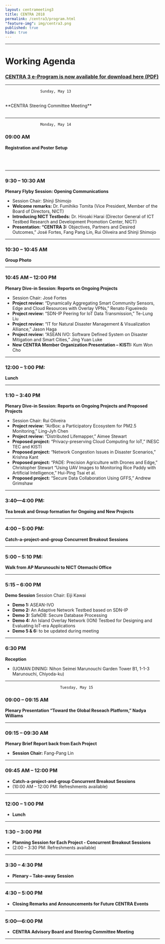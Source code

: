 ```yaml
---
layout: centrameeting3
title: CENTRA 2018
permalink: /centra3/program.html
"feature-img": img/centra3.png
published: true
hide: true
---
```

<!-- 
## CENTRA 2018: Smart Cyberinfrastructure for Transnational Science
 -->

-------------
# Working Agenda

### [CENTRA 3 e-Program is now available for download here (PDF)](http://www.globalcentra.org/centra3/CENTRAprogrambook_08May18.pdf) 
-------------

					Sunday, May 13 

<br>
**CENTRA Steering Committee Meeting**
<br>
<br>


*** 
					Monday, May 14 

### 09:00 AM 
**Registration and Poster Setup** 
<br>
<br>
<br>
<br>

***
### 9:30 – 10:30 AM
**Plenary Flyby Session: Opening Communications**
- Session Chair: Shinji Shimojo
- **Welcome remarks:** Dr. Fumihiko Tomita (Vice President, Member of the Board of Directors, NICT)
- **Introducing NICT Testbeds:** Dr. Hiroaki Harai (Director General of ICT Testbed Research and Development Promotion Center, NICT)
- **Presentation: “CENTRA 3:** Objectives, Partners and Desired Outcomes,” José Fortes, 
Fang Pang Lin, Rui Oliveira and Shinji Shimojo  

****
### 10:30 – 10:45 AM 
**Group Photo**

****
### 10:45 AM – 12:00 PM
**Plenary Dive-in Session: Reports on Ongoing Projects**
- Session Chair: José Fortes
- **Project review:** “Dynamically  Aggregating  Smart  Community  Sensors,  Edge  and Cloud Resources with Overlay VPNs,” Renato Figueiredo
- **Project review:** “SDN-IP Peering for IoT Data Transmission,” Te-Lung Liu
- **Project review:** “IT for Natural Disaster Management & Visualization Alliance,” Jason  Haga
- **Project review:** “ASEAN IVO: Software Defined System on Disaster Mitigation and Smart Cities,” Jing Yuan Luke
- **New CENTRA Member Organization Presentation – KISTI:** Kum Won Cho

****
### 12:00 – 1:00 PM: 
**Lunch**

****
### 1:10 – 3:40 PM
**Plenary Dive-in Session: Reports on Ongoing Projects and Proposed Projects**
- Session Chair: Rui Oliveira
- **Project review:** “AirBox: a Participatory Ecosystem for PM2.5 Monitoring,” Ling-Jyh Chen
- **Project review:** “Distributed Lifemapper,” Aimee Stewart
- **Proposed project:** “Privacy-preserving Cloud Computing for IoT,” INESC TEC and  KISTI
- **Proposed project:** “Network Congestion Issues in Disaster Scenarios,” Krishna Kant
- **Proposed project:** “PADE: Precision Agriculture with Drones and Edge,” Christopher  Stewart
  “Using UAV Images to Monitoring Rice Paddy with Artificial Intelligence,” Hui-Ping Tsai et al.
- **Proposed project:** “Secure Data Collaboration Using GFFS,” Andrew Grimshaw

****
### 3:40—4:00 PM: 
**Tea break and Group formation for Ongoing and New Projects**

****
### 4:00 – 5:00 PM: 
**Catch-a-project-and-group Concurrent Breakout Sessions**

****
### 5:00 – 5:10 PM: 
**Walk from AP Marunouchi to NICT Otemachi Office**

****
### 5:15 – 6:00 PM
**Demo Session**
Session Chair: Eiji Kawai
- **Demo 1:** ASEAN-IVO
- **Demo 2:** An Adaptive Network Testbed based on SDN-IP  
- **Demo 3:** SafeDB: Secure Database Processing
- **Demo 4:** An  Island  Overlay  Network  (ION)  Testbed  for  Designing  and  Evaluating  IoT-era Applications
- **Demo 5 & 6:** to be updated during meeting 

***
### 6:30 PM
**Reception**
- (UOMAN DINING: Nihon Seimei Marunouchi Garden Tower B1, 1-1-3 Marunouchi, Chiyoda-ku)

****
							 Tuesday, May 15

### 09:00 – 09:15 AM 
**Plenary Presentation “Toward the Global Reseach Platform,” Nadya Williams**

****
### 09:15 – 09:30 AM
**Plenary Brief Report back from Each Project**
- **Session Chair:** Fang-Pang Lin

****
### 09:45 AM – 12:00 PM 
- **Catch-a-project-and-group Concurrent Breakout Sessions**
- (10:00 AM – 12:00 PM: Refreshments available)

****
### 12:00 – 1:00 PM
- **Lunch** 

****
### 1:30 – 3:00 PM
- **Planning Session for Each Project - Concurrent Breakout Sessions**
- (2:00 – 3:30 PM: Refreshments available)

****
### 3:30 – 4:30 PM
- **Plenary – Take-away Session**

****
### 4:30 – 5:00 PM
- **Closing Remarks and Announcements for Future CENTRA Events**

****
### 5:00—6:00 PM 
- **CENTRA Advisory Board and Steering Committee Meeting**

****
